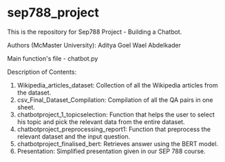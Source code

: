 # sep788_project
This is the repository for Sep788 Project - Building a Chatbot. 

Authors (McMaster University):
Aditya Goel
Wael Abdelkader

Main function's file - chatbot.py

Description of Contents:
1. Wikipedia_articles_dataset: Collection of all the Wikipedia articles from the dataset.
2. csv_Final_Dataset_Compilation: Compilation of all the QA pairs in one sheet.
3. chatbotproject_1_topicselection: Function that helps the user to select his topic and pick the relevant data from the entire dataset.
4. chatbotproject_preprocessing_report1: Function that preprocess the relevant dataset and the input question.
5. chatbotproject_finalised_bert: Retrieves answer using the BERT model.
6. Presentation: Simplified presentation given in our SEP 788 course.

